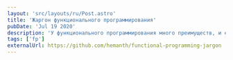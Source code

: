 ```yaml
---
layout: 'src/layouts/ru/Post.astro'
title: 'Жаргон функционального программирования'
pubDate: 'Jul 19 2020'
description: 'У функционального программирования много преимуществ, и его популярность постоянно растет. Но, как и у любой парадигмы программирования, у ФП есть свой жаргон. Авторы репозитория решили сделать небольшой словарь для всех, кто знакомится с ФП'
tags: ['fp']
externalUrl: https://github.com/hemanth/functional-programming-jargon
---
```

